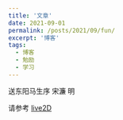 ```yaml
---
title: '文章'
date: 2021-09-01
permalink: /posts/2021/09/fun/
excerpt: '博客'
tags:
  - 博客
  - 勉励
  - 学习
---
```


送东阳马生序   宋濂   明

请参考 [live2D](http://lostagex.github.io/live2d/sdymsx.html)



